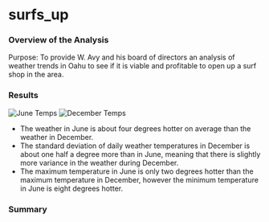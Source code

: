 # surfs_up
### Overview of the Analysis
Purpose: To provide W. Avy and his board of directors an analysis of weather trends in Oahu to see if it is viable and profitable to open up a surf shop in the area.

### Results
![June Temps](https://user-images.githubusercontent.com/92996865/154780961-61c2910f-ef1e-43a0-9fb0-b8903d791993.png)
![December Temps](https://user-images.githubusercontent.com/92996865/154780962-65e32cb3-32ba-426e-885e-55f5d3f8b165.png)
- The weather in June is about four degrees hotter on average than the weather in December.
- The standard deviation of daily weather temperatures in December is about one half a degree more than in June, meaning that there is slightly more variance in the weather during December.
- The maximum temperature in June is only two degrees hotter than the maximum temperature in December, however the minimum temperature in June is eight degrees hotter.
### Summary
